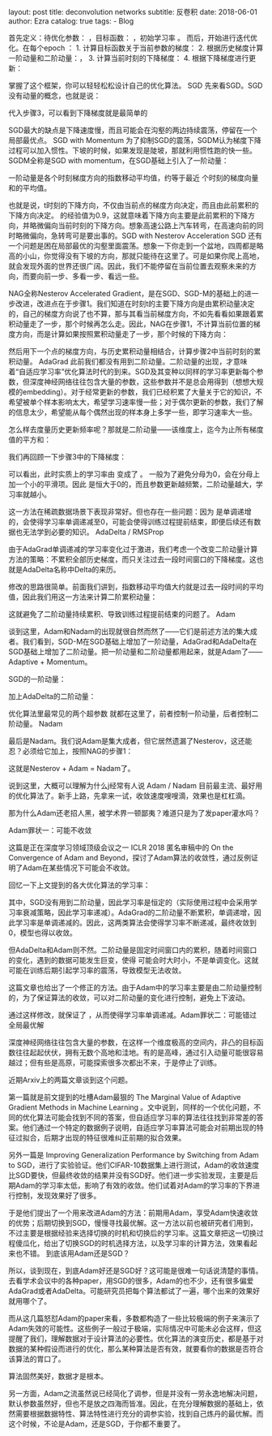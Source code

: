 layout:     post
title:      deconvolution networks 
subtitle:   反卷积
date:       2018-06-01
author:     Ezra
catalog: true
tags:
    - Blog

首先定义：待优化参数：  ，目标函数：  ，初始学习率 。
而后，开始进行迭代优化。在每个epoch  ：
	1. 
计算目标函数关于当前参数的梯度： 
	2. 
根据历史梯度计算一阶动量和二阶动量：，
	3. 
计算当前时刻的下降梯度： 
	4. 
根据下降梯度进行更新： 


掌握了这个框架，你可以轻轻松松设计自己的优化算法。
SGD
先来看SGD。SGD没有动量的概念，也就是说：

代入步骤3，可以看到下降梯度就是最简单的

SGD最大的缺点是下降速度慢，而且可能会在沟壑的两边持续震荡，停留在一个局部最优点。
SGD with Momentum
为了抑制SGD的震荡，SGDM认为梯度下降过程可以加入惯性。下坡的时候，如果发现是陡坡，那就利用惯性跑的快一些。SGDM全称是SGD with momentum，在SGD基础上引入了一阶动量：

一阶动量是各个时刻梯度方向的指数移动平均值，约等于最近  个时刻的梯度向量和的平均值。

也就是说，t时刻的下降方向，不仅由当前点的梯度方向决定，而且由此前累积的下降方向决定。  的经验值为0.9，这就意味着下降方向主要是此前累积的下降方向，并略微偏向当前时刻的下降方向。想象高速公路上汽车转弯，在高速向前的同时略微偏向，急转弯可是要出事的。SGD with Nesterov Acceleration
SGD 还有一个问题是困在局部最优的沟壑里面震荡。想象一下你走到一个盆地，四周都是略高的小山，你觉得没有下坡的方向，那就只能待在这里了。可是如果你爬上高地，就会发现外面的世界还很广阔。因此，我们不能停留在当前位置去观察未来的方向，而要向前一步、多看一步、看远一些。

NAG全称Nesterov Accelerated Gradient，是在SGD、SGD-M的基础上的进一步改进，改进点在于步骤1。我们知道在时刻t的主要下降方向是由累积动量决定的，自己的梯度方向说了也不算，那与其看当前梯度方向，不如先看看如果跟着累积动量走了一步，那个时候再怎么走。因此，NAG在步骤1，不计算当前位置的梯度方向，而是计算如果按照累积动量走了一步，那个时候的下降方向：

然后用下一个点的梯度方向，与历史累积动量相结合，计算步骤2中当前时刻的累积动量。
AdaGrad
此前我们都没有用到二阶动量。二阶动量的出现，才意味着“自适应学习率”优化算法时代的到来。SGD及其变种以同样的学习率更新每个参数，但深度神经网络往往包含大量的参数，这些参数并不是总会用得到（想想大规模的embedding）。对于经常更新的参数，我们已经积累了大量关于它的知识，不希望被单个样本影响太大，希望学习速率慢一些；对于偶尔更新的参数，我们了解的信息太少，希望能从每个偶然出现的样本身上多学一些，即学习速率大一些。

怎么样去度量历史更新频率呢？那就是二阶动量——该维度上，迄今为止所有梯度值的平方和：

我们再回顾一下步骤3中的下降梯度：

可以看出，此时实质上的学习率由  变成了  。 一般为了避免分母为0，会在分母上加一个小的平滑项。因此 是恒大于0的，而且参数更新越频繁，二阶动量越大，学习率就越小。

这一方法在稀疏数据场景下表现非常好。但也存在一些问题：因为 是单调递增的，会使得学习率单调递减至0，可能会使得训练过程提前结束，即便后续还有数据也无法学到必要的知识。
AdaDelta / RMSProp

由于AdaGrad单调递减的学习率变化过于激进，我们考虑一个改变二阶动量计算方法的策略：不累积全部历史梯度，而只关注过去一段时间窗口的下降梯度。这也就是AdaDelta名称中Delta的来历。

修改的思路很简单。前面我们讲到，指数移动平均值大约就是过去一段时间的平均值，因此我们用这一方法来计算二阶累积动量：

这就避免了二阶动量持续累积、导致训练过程提前结束的问题了。
Adam

谈到这里，Adam和Nadam的出现就很自然而然了——它们是前述方法的集大成者。我们看到，SGD-M在SGD基础上增加了一阶动量，AdaGrad和AdaDelta在SGD基础上增加了二阶动量。把一阶动量和二阶动量都用起来，就是Adam了——Adaptive + Momentum。

SGD的一阶动量：

加上AdaDelta的二阶动量：


优化算法里最常见的两个超参数  就都在这里了，前者控制一阶动量，后者控制二阶动量。
Nadam

最后是Nadam。我们说Adam是集大成者，但它居然遗漏了Nesterov，这还能忍？必须给它加上，按照NAG的步骤1：

这就是Nesterov + Adam = Nadam了。

说到这里，大概可以理解为什么j经常有人说 Adam / Nadam 目前最主流、最好用的优化算法了。新手上路，先拿来一试，收敛速度嗖嗖滴，效果也是杠杠滴。


那为什么Adam还老招人黑，被学术界一顿鄙夷？难道只是为了发paper灌水吗？

Adam罪状一：可能不收敛

这篇是正在深度学习领域顶级会议之一 ICLR 2018 匿名审稿中的 On the Convergence of Adam and Beyond，探讨了Adam算法的收敛性，通过反例证明了Adam在某些情况下可能会不收敛。

回忆一下上文提到的各大优化算法的学习率：

其中，SGD没有用到二阶动量，因此学习率是恒定的（实际使用过程中会采用学习率衰减策略，因此学习率递减）。AdaGrad的二阶动量不断累积，单调递增，因此学习率是单调递减的。因此，这两类算法会使得学习率不断递减，最终收敛到0，模型也得以收敛。

但AdaDelta和Adam则不然。二阶动量是固定时间窗口内的累积，随着时间窗口的变化，遇到的数据可能发生巨变，使得  可能会时大时小，不是单调变化。这就可能在训练后期引起学习率的震荡，导致模型无法收敛。

这篇文章也给出了一个修正的方法。由于Adam中的学习率主要是由二阶动量控制的，为了保证算法的收敛，可以对二阶动量的变化进行控制，避免上下波动。


通过这样修改，就保证了  ，从而使得学习率单调递减。Adam罪状二：可能错过全局最优解

深度神经网络往往包含大量的参数，在这样一个维度极高的空间内，非凸的目标函数往往起起伏伏，拥有无数个高地和洼地。有的是高峰，通过引入动量可能很容易越过；但有些是高原，可能探索很多次都出不来，于是停止了训练。

近期Arxiv上的两篇文章谈到这个问题。

第一篇就是前文提到的吐槽Adam最狠的 The Marginal Value of Adaptive Gradient Methods in Machine Learning 。文中说到，同样的一个优化问题，不同的优化算法可能会找到不同的答案，但自适应学习率的算法往往找到非常差的答案。他们通过一个特定的数据例子说明，自适应学习率算法可能会对前期出现的特征过拟合，后期才出现的特征很难纠正前期的拟合效果。

另外一篇是 Improving Generalization Performance by Switching from Adam to SGD，进行了实验验证。他们CIFAR-10数据集上进行测试，Adam的收敛速度比SGD要快，但最终收敛的结果并没有SGD好。他们进一步实验发现，主要是后期Adam的学习率太低，影响了有效的收敛。他们试着对Adam的学习率的下界进行控制，发现效果好了很多。

于是他们提出了一个用来改进Adam的方法：前期用Adam，享受Adam快速收敛的优势；后期切换到SGD，慢慢寻找最优解。这一方法以前也被研究者们用到，不过主要是根据经验来选择切换的时机和切换后的学习率。这篇文章把这一切换过程傻瓜化，给出了切换SGD的时机选择方法，以及学习率的计算方法，效果看起来也不错。
到底该用Adam还是SGD？

所以，谈到现在，到底Adam好还是SGD好？这可能是很难一句话说清楚的事情。去看学术会议中的各种paper，用SGD的很多，Adam的也不少，还有很多偏爱AdaGrad或者AdaDelta。可能研究员把每个算法都试了一遍，哪个出来的效果好就用哪个了。

而从这几篇怒怼Adam的paper来看，多数都构造了一些比较极端的例子来演示了Adam失效的可能性。这些例子一般过于极端，实际情况中可能未必会这样，但这提醒了我们，理解数据对于设计算法的必要性。优化算法的演变历史，都是基于对数据的某种假设而进行的优化，那么某种算法是否有效，就要看你的数据是否符合该算法的胃口了。

算法固然美好，数据才是根本。


另一方面，Adam之流虽然说已经简化了调参，但是并没有一劳永逸地解决问题，默认参数虽然好，但也不是放之四海而皆准。因此，在充分理解数据的基础上，依然需要根据数据特性、算法特性进行充分的调参实验，找到自己炼丹的最优解。而这个时候，不论是Adam，还是SGD，于你都不重要了。